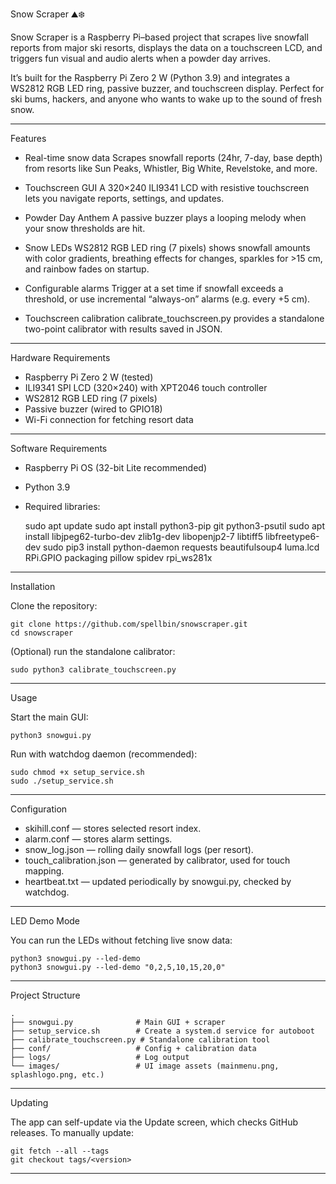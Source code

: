 Snow Scraper ⛰️❄️

Snow Scraper is a Raspberry Pi–based project that scrapes live snowfall
reports from major ski resorts, displays the data on a touchscreen LCD,
and triggers fun visual and audio alerts when a powder day arrives.

It’s built for the Raspberry Pi Zero 2 W (Python 3.9) and integrates a
WS2812 RGB LED ring, passive buzzer, and touchscreen display. Perfect
for ski bums, hackers, and anyone who wants to wake up to the sound of
fresh snow.

------------------------------------------------------------------------

Features

-   Real-time snow data
    Scrapes snowfall reports (24hr, 7-day, base depth) from resorts like
    Sun Peaks, Whistler, Big White, Revelstoke, and more.

-   Touchscreen GUI
    A 320×240 ILI9341 LCD with resistive touchscreen lets you navigate
    reports, settings, and updates.

-   Powder Day Anthem
    A passive buzzer plays a looping melody when your snow thresholds
    are hit.

-   Snow LEDs
    WS2812 RGB LED ring (7 pixels) shows snowfall amounts with color
    gradients, breathing effects for changes, sparkles for >15 cm, and
    rainbow fades on startup.

-   Configurable alarms
    Trigger at a set time if snowfall exceeds a threshold, or use
    incremental “always-on” alarms (e.g. every +5 cm).

-   Touchscreen calibration
    calibrate_touchscreen.py provides a standalone two-point calibrator
    with results saved in JSON.

------------------------------------------------------------------------

Hardware Requirements

-   Raspberry Pi Zero 2 W (tested)
-   ILI9341 SPI LCD (320×240) with XPT2046 touch controller
-   WS2812 RGB LED ring (7 pixels)
-   Passive buzzer (wired to GPIO18)
-   Wi-Fi connection for fetching resort data

------------------------------------------------------------------------

Software Requirements

-   Raspberry Pi OS (32-bit Lite recommended)
-   Python 3.9
-   Required libraries:

    sudo apt update
    sudo apt install python3-pip git python3-psutil 
    sudo apt install libjpeg62-turbo-dev zlib1g-dev libopenjp2-7 libtiff5 libfreetype6-dev
    sudo pip3 install python-daemon requests beautifulsoup4 luma.lcd RPi.GPIO packaging pillow spidev rpi_ws281x


------------------------------------------------------------------------

Installation

Clone the repository:

    git clone https://github.com/spellbin/snowscraper.git
    cd snowscraper

(Optional) run the standalone calibrator:

    sudo python3 calibrate_touchscreen.py

------------------------------------------------------------------------

Usage

Start the main GUI:

    python3 snowgui.py

Run with watchdog daemon (recommended):

    sudo chmod +x setup_service.sh
    sudo ./setup_service.sh
------------------------------------------------------------------------

Configuration

-   skihill.conf — stores selected resort index.
-   alarm.conf — stores alarm settings.
-   snow_log.json — rolling daily snowfall logs (per resort).
-   touch_calibration.json — generated by calibrator, used for touch
    mapping.
-   heartbeat.txt — updated periodically by snowgui.py, checked by
    watchdog.

------------------------------------------------------------------------

LED Demo Mode

You can run the LEDs without fetching live snow data:

    python3 snowgui.py --led-demo
    python3 snowgui.py --led-demo "0,2,5,10,15,20,0"

------------------------------------------------------------------------

Project Structure

    .
    ├── snowgui.py              # Main GUI + scraper
    ├── setup_service.sh        # Create a system.d service for autoboot
    ├── calibrate_touchscreen.py # Standalone calibration tool
    ├── conf/                   # Config + calibration data
    ├── logs/                   # Log output
    └── images/                 # UI image assets (mainmenu.png, splashlogo.png, etc.)

------------------------------------------------------------------------

Updating

The app can self-update via the Update screen, which checks GitHub
releases.
To manually update:

    git fetch --all --tags
    git checkout tags/<version>

------------------------------------------------------------------------

